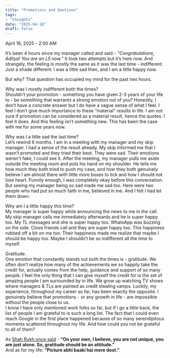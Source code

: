 ```yaml
---
title: "Promotions and Emotions"
tags:
- "thoughts"
date: "2025-04-18"
draft: false
---
```


April 18, 2025 - 2:00 AM

It’s been 4 hours since my manager called and said - *“Congratulations, Aditya! You are an L5 now.”* It took two attempts but it’s here now. And strangely, the feeling is mostly the same as it was the last time - indifferent. Just a shade different: I was a little sad then, and I am a little happy now.

But why? That question has occupied my mind for the past two hours.

Why was I mostly indifferent both the times?\
Shouldn’t your promotion - something you have given 2-3 years of your life to - be something that warrants a strong emotion out of you? Honestly, I don’t have a concrete answer but I do have a vague sense of what I feel. I feel I don’t give much importance to these “material” results in life. I am not sure if promotion can be considered as a material result, hence the quotes. I feel it does. And this feeling isn’t something new. This has been the case with me for some years now.

Why was I a little sad the last time?\
Let’s rewind 6 months. I am in a meeting with my manager and my skip manager. I had a sense of the result already. My skip informed me that I wasn’t promoted and they tried their best. They were sad. Their emotions weren't fake, I could see it. After the meeting, my manager pulls me aside outside the meeting room and puts his hand on my shoulder. He tells me how much they both tried to push my case, and how they both genuinely believe I am almost there with little more boxes to tick and how I should not lose heart. Funnily enough, I was completely okay before this conversation. But seeing my manager being so sad made me sad too. Here were two people who had put so much faith in me, believed in me. And I felt I had let them down.

Why am I a little happy this time?\
My manager is super happy while announcing the news to me in the call. My skip manager calls me immediately afterwards and he is super happy too. My TL messages and she is super happy too. WhatsApp was buzzing on the side. Close friends call and they are super happy too. This happiness rubbed off a bit on me too. Their happiness made me realize that maybe I should be happy too. Maybe I shouldn’t be so indifferent all the time to myself.

Gratitude.\
One emotion that constantly stands out both the times is - gratitude. We often don’t realize how many of the achievements we so happily take the credit for, actually comes from the help, guidance and support of so many people. I feel the only thing that I can give myself the credit for is the set of amazing people I am surrounded by in life. We grow up watching TV shows where managers & TLs are painted as credit stealing vamps. Luckily, my experience, throughout my career so far, has been exactly the opposite. I genuinely believe that promotions - or any growth in life - are impossible without the people close to us.\
I know I have only mentioned work folks so far, but if I go a little back, the list of people I am grateful to is such a long list. The fact that I could even reach Google in the first place happened because of so many serendipitous moments scattered throughout my life. And how could you not be grateful to all of them?

As [Shah Rukh once said](https://www.youtube.com/watch?v=aabi089viZw&ab_channel=NDTV) - **“On your own, I believe, you are not unique, you are just alone. So, gratitude should be an attitude.”**\
And as for my life: **“Picture abhi baaki hai mere dost.”**